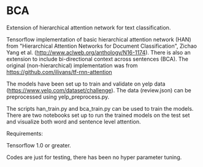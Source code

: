 # BCA
Extension of hierarchical attention network for text classification. 

Tensorflow implementation of basic hierarchical attention network (HAN) from  "Hierarchical Attention Networks for Document Classification", Zichao Yang et al. (http://www.aclweb.org/anthology/N16-1174).
There is also an extension to include bi-directional context across sentences (BCA). The original (non-hierarchical) implementation was from https://github.com/ilivans/tf-rnn-attention

The models have been set up to train and validate on yelp data (https://www.yelp.com/dataset/challenge). 
The data (review.json) can be preprocessed using yelp_preprocess.py. 

The scripts han_train.py and bca_train.py can be used to train the models. There are two notebooks set up to run the trained models on the test set and visualize both word and sentence level attention. 

Requirements: 

Tensorflow 1.0 or greater. 

Codes are just for testing, there has been no hyper parameter tuning. 
